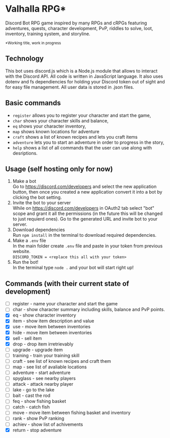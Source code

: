 # Valhalla RPG*
Discord Bot RPG game inspired by many RPGs and cRPGs featuring adventures, quests, character development, PvP, riddles to solve, loot, inventory, training system, and storyline.

<sub>*Working title, work in progress</sub>

## Technology
This bot uses discord.js which is a Node.js module that allows to interact with the Discord API. All code is written in JavaScript language. It also uses dotenv and fs dependiencies for holding your Discord token out of sight and for easy file management. All user data is stored in .json files.

## Basic commands
- ```register``` allows you to register your character and start the game,
- ```char``` shows your character skills and balance,
- ```eq``` shows your character inventory,
- ```map``` shows known locations for adventure
- ```craft``` shows a list of known recipes and lets you craft items
- ```adventure``` lets you to start an adventure in order to progress in the story,
- ```help``` shows a list of all commands that the user can use along with desriptions.

## Usage (self hosting only for now)
1. Make a bot<br>
Go to https://discord.com/developers and select the new application button, then once you created a new application convert it into a bot by clicking the bot setting.
2. Invite the bot to your server<br>
While on https://discord.com/developers in OAuth2 tab select "bot" scope and grant it all the permissions (in the future this will be changed to just requierd ones). Go to the generated URL and invite bot to your server.
3. Download dependencies<br>
Run ```npm install``` in the terminal to download required dependencies.
4. Make a ```.env``` file<br>
In the main folder create ```.env``` file and paste in your token from previous website.<br>
```DISCORD_TOKEN = <replace this all with your token>```
5. Run the bot!<br>
In the terminal type ```node .``` and your bot will start right up!

## Commands (with their current state of development)
- [ ] register - name your character and start the game
- [ ] char - show character summary including skills, balance and PvP points.
- [x] eq - show character inventory
- [x] item - show item description and value
- [x] use - move item between inventories
- [x] hide - move item between inventories
- [x] sell - sell item
- [x] drop - drop item irretrievably
- [ ] upgrade - upgrade item
- [ ] training - train your training skill
- [ ] craft - see list of known recipes and craft them
- [ ] map - see list of avaliable locations
- [ ] adventure - start adventure
- [ ] spyglass - see nearby players
- [ ] attack - attack nearby player
- [ ] lake - go to the lake
- [ ] bait - cast the rod
- [ ] feq - show fishing basket
- [ ] catch - catch fish
- [ ] move - move item between fishing basket and inventory
- [ ] rank - show PvP ranking
- [ ] achiev - show list of achivements
- [x] return - stop adventure
